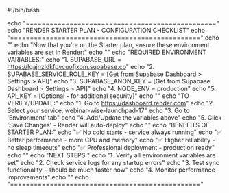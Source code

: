 #!/bin/bash

echo "================================================"
echo "RENDER STARTER PLAN - CONFIGURATION CHECKLIST"
echo "================================================"
echo ""
echo "Now that you're on the Starter plan, ensure these environment variables are set in Render:"
echo ""
echo "REQUIRED ENVIRONMENT VARIABLES:"
echo "1. SUPABASE_URL = https://lgajnzldkfpvcuofjxom.supabase.co"
echo "2. SUPABASE_SERVICE_ROLE_KEY = [Get from Supabase Dashboard > Settings > API]"
echo "3. SUPABASE_ANON_KEY = [Get from Supabase Dashboard > Settings > API]"
echo "4. NODE_ENV = production"
echo "5. API_KEY = [Optional - for additional security]"
echo ""
echo "TO VERIFY/UPDATE:"
echo "1. Go to https://dashboard.render.com"
echo "2. Select your service: webinar-wise-launchpad-17"
echo "3. Go to 'Environment' tab"
echo "4. Add/Update the variables above"
echo "5. Click 'Save Changes' - Render will auto-deploy"
echo ""
echo "BENEFITS OF STARTER PLAN:"
echo "✅ No cold starts - service always running"
echo "✅ Better performance - more CPU and memory"
echo "✅ Higher reliability - no sleep timeouts"
echo "✅ Professional deployment - production ready"
echo ""
echo "NEXT STEPS:"
echo "1. Verify all environment variables are set"
echo "2. Check service logs for any startup errors"
echo "3. Test sync functionality - should be much faster now"
echo "4. Monitor performance improvements"
echo ""
echo "================================================"
